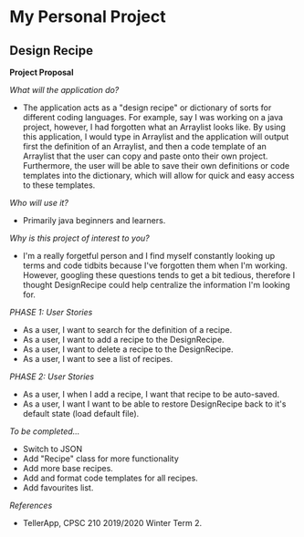 # My Personal Project

## Design Recipe 

**Project Proposal**

*What will the application do?*
- The application acts as a "design recipe" or dictionary of sorts for different coding 
  languages. For example, say I was working on a java project, however, I had forgotten what
  an Arraylist looks like. By using this application, I would type in Arraylist and the 
  application will output first the definition of an Arraylist, and then a code template of an
  Arraylist that the user can copy and paste onto their own project. Furthermore, the user will be able 
  to save their own definitions or code templates into the dictionary, which will allow for quick
  and easy access to these templates. 

*Who will use it?*
- Primarily java beginners and learners.

*Why is this project of interest to you?*
- I'm a really forgetful person and I find myself constantly looking up terms and code tidbits because I've forgotten them
  when I'm working. However, googling these questions tends to get a bit tedious, therefore I thought DesignRecipe could help
  centralize the information I'm looking for.

*PHASE 1: User Stories*
- As a user, I want to search for the definition of a recipe.
- As a user, I want to add a recipe to the DesignRecipe.
- As a user, I want to delete a recipe to the DesignRecipe.
- As a user, I want to see a list of recipes.

*PHASE 2: User Stories*
- As a user, I when I add a recipe, I want that recipe to be auto-saved. 
- As a user, I want I want to be able to restore DesignRecipe back to it's default state (load default file).

*To be completed...*
- Switch to JSON
- Add "Recipe" class for more functionality 
- Add more base recipes.
- Add and format code templates for all recipes.
- Add favourites list.

*References*
- TellerApp, CPSC 210 2019/2020 Winter Term 2.

  
 